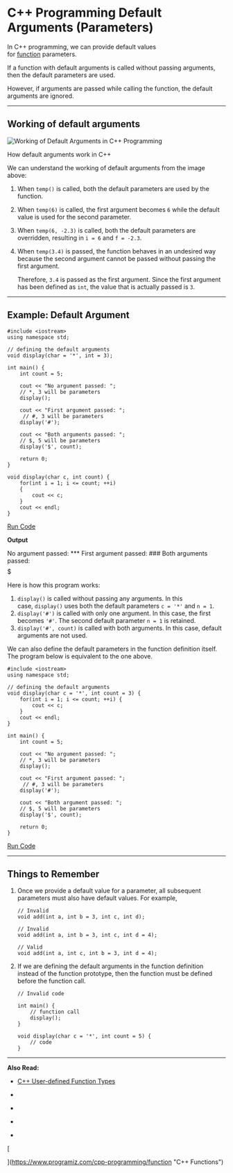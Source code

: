 # C++ Programming Default Arguments (Parameters)

In C++ programming, we can provide default values for [function](https://www.programiz.com/cpp-programming/function) parameters.

If a function with default arguments is called without passing arguments, then the default parameters are used.

However, if arguments are passed while calling the function, the default arguments are ignored.

---

## Working of default arguments

![Working of Default Arguments in C++ Programming](https://www.programiz.com/sites/tutorial2program/files/cpp-default-parameters.png "Working of Default Arguments in C++")

How default arguments work in C++

We can understand the working of default arguments from the image above:

1. When `temp()` is called, both the default parameters are used by the function.
2. When `temp(6)` is called, the first argument becomes `6` while the default value is used for the second parameter.
3. When `temp(6, -2.3)` is called, both the default parameters are overridden, resulting in `i = 6` and `f = -2.3`.
4. When `temp(3.4)` is passed, the function behaves in an undesired way because the second argument cannot be passed without passing the first argument.  
      
    Therefore, `3.4` is passed as the first argument. Since the first argument has been defined as `int`, the value that is actually passed is `3`.

---

## Example: Default Argument

```
#include <iostream>
using namespace std;

// defining the default arguments
void display(char = '*', int = 3);

int main() {
    int count = 5;

    cout << "No argument passed: ";
    // *, 3 will be parameters
    display(); 
    
    cout << "First argument passed: ";
     // #, 3 will be parameters
    display('#'); 
    
    cout << "Both arguments passed: ";
    // $, 5 will be parameters
    display('$', count); 

    return 0;
}

void display(char c, int count) {
    for(int i = 1; i <= count; ++i)
    {
        cout << c;
    }
    cout << endl;
}
```

[Run Code](https://www.programiz.com/cpp-programming/online-compiler)

**Output**

No argument passed: ***
First argument passed: ###
Both arguments passed: $$$$$

Here is how this program works:

1. `display()` is called without passing any arguments. In this case, `display()` uses both the default parameters `c = '*'` and `n = 1`.
2. `display('#')` is called with only one argument. In this case, the first becomes `'#'`. The second default parameter `n = 1` is retained.
3. `display('#', count)` is called with both arguments. In this case, default arguments are not used.

We can also define the default parameters in the function definition itself. The program below is equivalent to the one above.

```
#include <iostream>
using namespace std;

// defining the default arguments
void display(char c = '*', int count = 3) {
    for(int i = 1; i <= count; ++i) {
        cout << c;
    }
    cout << endl;
}

int main() {
    int count = 5;

    cout << "No argument passed: ";
    // *, 3 will be parameters
    display(); 
    
    cout << "First argument passed: ";
     // #, 3 will be parameters
    display('#'); 
    
    cout << "Both argument passed: ";
    // $, 5 will be parameters
    display('$', count); 

    return 0;
}
```

[Run Code](https://www.programiz.com/cpp-programming/online-compiler)

---

## Things to Remember

1. Once we provide a default value for a parameter, all subsequent parameters must also have default values. For example,
    
    ```
    // Invalid
    void add(int a, int b = 3, int c, int d);
    
    // Invalid
    void add(int a, int b = 3, int c, int d = 4);
    
    // Valid
    void add(int a, int c, int b = 3, int d = 4);
    ```
    
2. If we are defining the default arguments in the function definition instead of the function prototype, then the function must be defined before the function call.
    
    ```
    // Invalid code
    
    int main() {
        // function call
        display();
    }
    
    void display(char c = '*', int count = 5) {
        // code
    }
    ```
    

---

**Also Read:**

- [C++ User-defined Function Types](https://www.programiz.com/cpp-programming/user-defined-function-types)

- [](https://www.programiz.com/cpp-programming/default-argument#introduction)
- [](https://www.programiz.com/cpp-programming/default-argument#working)
- [](https://www.programiz.com/cpp-programming/default-argument#example)
- [](https://www.programiz.com/cpp-programming/default-argument#remember)

[

  


](https://www.programiz.com/cpp-programming/function "C++ Functions")